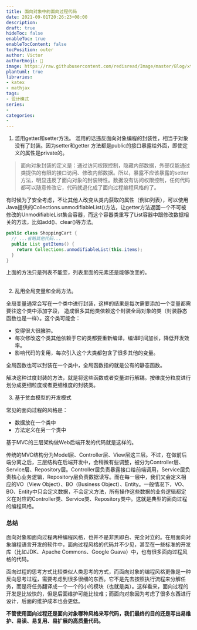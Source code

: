 ```yaml
---
title: 面向对象中的面向过程代码
date: 2021-09-01T20:26:23+08:00
description: 
draft: true
hideToc: false
enableToc: true
enableTocContent: false
tocPosition: outer
author: Victor
authorEmoji: 👻
image: https://raw.githubusercontent.com/redisread/Image/master/Blog/xt4G3C.png
plantuml: true
libraries:
- katex
- mathjax
tags:
- 设计模式
series:
-
categories:
-
---
```


1. 滥用getter和setter方法。
  滥用的话违反面向对象编程的封装性，相当于对象没有了封装。因为setter和getter
  方法都是public的接口暴露给外面，即使定义的属性是private的。

> 面向对象封装的定义是：通过访问权限控制，隐藏内部数据，外部仅能通过类提供的有限的接口访问、修改内部数据。所以，暴露不应该暴露的setter方法，明显违反了面向对象的封装特性。数据没有访问权限控制，任何代码都可以随意修改它，代码就退化成了面向过程编程风格的了。

有时候为了安全考虑，不让其他人改变从类内获取的属性（例如列表），可以使用Java提供的Collections.unmodifiableList()方法，让getter方法返回一个不可被修改的UnmodifiableList集合容器，而这个容器类重写了List容器中跟修改数据相关的方法，比如add()、clear()等方法。
```Java
public class ShoppingCart {
  // ...省略其他代码...
  public List getItems() {
    return Collections.unmodifiableList(this.items);
  }
}
```

<div class="alert alert-warning" role="alert">
上面的方法只是列表不能变，列表里面的元素还是能够改变的。
</div><br>


2. 乱用全局变量和全局方法。

全局变量通常会写在一个类中进行封装，这样的结果是每次需要添加一个变量都需要往这个类中添加字段，
造成很多其他类依赖这个封装全局对象的类（封装静态函数也是一样）。这个类可能会：

- 变得很大很臃肿。
- 每次修改这个类其他依赖于它的类都要重新编译，编译时间加长，降低开发效率。
- 影响代码的复用，每次引入这个大类都包含了很多其他的变量。

全局函数也可以封装在一个类中，全局函数指的就是公有的静态函数。

<div class="notices success">
解决这种过度封装的方法，就是将这些函数或者变量进行解耦。按维度分粒度进行划分成更细粒度或者更细维度的封装类。
</div>

3. 基于贫血模型的开发模式

常见的面向过程的风格是：
- 数据放在一个类中
- 方法定义在另一个类中

基于MVC的三层架构做Web后端开发的代码就是这样的。

传统的MVC结构分为Model层、Controller层、View层这三层。不过，在做前后端分离之后，三层结构在后端开发中，会稍微有些调整，被分为Controller层、Service层、Repository层。Controller层负责暴露接口给前端调用，Service层负责核心业务逻辑，Repository层负责数据读写。而在每一层中，我们又会定义相应的VO（View Object）、BO（Business Object）、Entity。一般情况下，VO、BO、Entity中只会定义数据，不会定义方法，所有操作这些数据的业务逻辑都定义在对应的Controller类、Service类、Repository类中。这就是典型的面向过程的编程风格。


### 总结

<div class="notices info">
面向对象和面向过程两种编程风格，也并不是非黑即白、完全对立的。在用面向对象编程语言开发的软件中，面向过程风格的代码并不少见，甚至在一些标准的开发库（比如JDK、Apache Commons、Google Guava）中，也有很多面向过程风格的代码。
</div>

面向过程的思考方式比较类似人类思考的方式，而面向对象的编程风格更像是一种反向思考过程，需要考虑到很多很细的东西。它不是先去按照执行流程来分解任务，而是将任务翻译成一个一个的小的模块（也就是类）。这样看来，面向过程的开发是比较快的，但是后面维护可能比较难；而面向对象因为考虑了很多东西进行设计，后面的维护成本也会更低。

**不管使用面向过程还是面向对象哪种风格来写代码，我们最终的目的还是写出易维护、易读、易复用、易扩展的高质量代码。**



